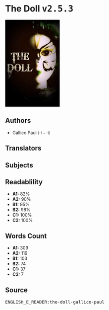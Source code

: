 # The Doll <kbd>v2.5.3</kbd>

![](./cover.medium.jpg "")

## Authors


 - Gallico Paul <small>(-1 - -1)</small>

## Translators



## Subjects



## Readablility


 - **A1:** 82%
 - **A2:** 90%
 - **B1:** 95%
 - **B2:** 98%
 - **C1:** 100%
 - **C2:** 100%

## Words Count


 - **A1:** 309
 - **A2:** 119
 - **B1:** 103
 - **B2:** 74
 - **C1:** 37
 - **C2:** 7

## Source


<kbd>ENGLISH_E_READER:the-doll-gallico-paul</kbd>
